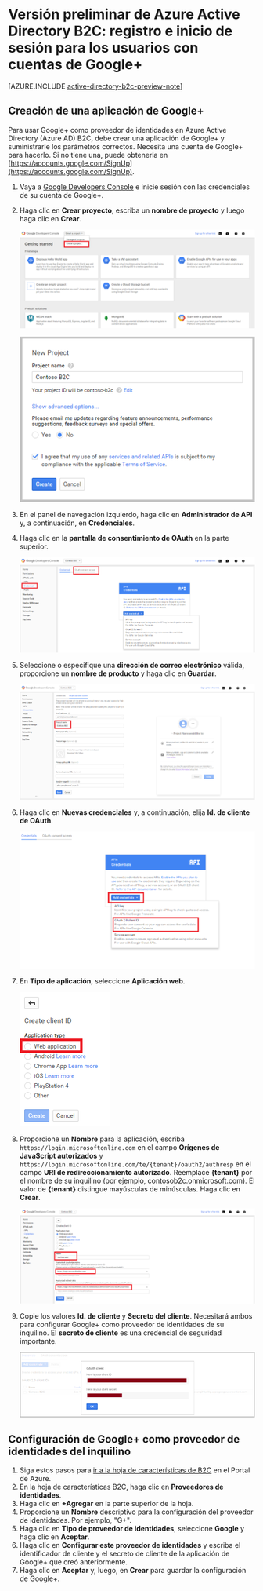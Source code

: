 <properties
	pageTitle="Vista previa de Azure Active Directory B2C: Configuración de Google+ | Microsoft Azure"
	description="Proporcione funciones de registro e inicio de sesión a los consumidores con cuentas de Google+ en las aplicaciones protegidas por Azure Active Directory B2C."
	services="active-directory-b2c"
	documentationCenter=""
	authors="swkrish"
	manager="msmbaldwin"
	editor="bryanla"/>

<tags
	ms.service="active-directory-b2c"
	ms.workload="identity"
	ms.tgt_pltfrm="na"
	ms.devlang="na"
	ms.topic="article"
	ms.date="01/12/2016"
	ms.author="swkrish"/>

# Versión preliminar de Azure Active Directory B2C: registro e inicio de sesión para los usuarios con cuentas de Google+

[AZURE.INCLUDE [active-directory-b2c-preview-note](../../includes/active-directory-b2c-preview-note.md)]

## Creación de una aplicación de Google+

Para usar Google+ como proveedor de identidades en Azure Active Directory (Azure AD) B2C, debe crear una aplicación de Google+ y suministrarle los parámetros correctos. Necesita una cuenta de Google+ para hacerlo. Si no tiene una, puede obtenerla en [https://accounts.google.com/SignUp](https://accounts.google.com/SignUp).

1. Vaya a [Google Developers Console](https://console.developers.google.com/) e inicie sesión con las credenciales de su cuenta de Google+.
2. Haga clic en **Crear proyecto**, escriba un **nombre de proyecto** y luego haga clic en **Crear**.

    ![Google+: introducción](./media/active-directory-b2c-setup-goog-app/google-get-started.png)

    ![Google+: nuevo proyecto](./media/active-directory-b2c-setup-goog-app/google-new-project.png)

3. En el panel de navegación izquierdo, haga clic en **Administrador de API** y, a continuación, en **Credenciales**.
4. Haga clic en la **pantalla de consentimiento de OAuth** en la parte superior.

    ![Google+: credenciales](./media/active-directory-b2c-setup-goog-app/google-add-cred.png)

5. Seleccione o especifique una **dirección de correo electrónico** válida, proporcione un **nombre de producto** y haga clic en **Guardar**.

    ![Google+: pantalla de consentimiento de OAuth](./media/active-directory-b2c-setup-goog-app/google-consent-screen.png)

6. Haga clic en **Nuevas credenciales** y, a continuación, elija **Id. de cliente de OAuth**.

    ![Google+: pantalla de consentimiento de OAuth](./media/active-directory-b2c-setup-goog-app/google-add-oauth2-client-id.png)

7. En **Tipo de aplicación**, seleccione **Aplicación web**.

    ![Google+: pantalla de consentimiento de OAuth](./media/active-directory-b2c-setup-goog-app/google-web-app.png)

8. Proporcione un **Nombre** para la aplicación, escriba `https://login.microsoftonline.com` en el campo **Orígenes de JavaScript autorizados** y `https://login.microsoftonline.com/te/{tenant}/oauth2/authresp` en el campo **URI de redireccionamiento autorizado**. Reemplace **{tenant}** por el nombre de su inquilino (por ejemplo, contosob2c.onmicrosoft.com). El valor de **{tenant}** distingue mayúsculas de minúsculas. Haga clic en **Crear**.

    ![Google+: creación del identificador de cliente](./media/active-directory-b2c-setup-goog-app/google-create-client-id.png)

9. Copie los valores **Id. de cliente** y **Secreto del cliente**. Necesitará ambos para configurar Google+ como proveedor de identidades de su inquilino. El **secreto de cliente** es una credencial de seguridad importante.

    ![Google+: secreto de cliente](./media/active-directory-b2c-setup-goog-app/google-client-secret.png)

## Configuración de Google+ como proveedor de identidades del inquilino

1. Siga estos pasos para [ir a la hoja de características de B2C](active-directory-b2c-app-registration.md#navigate-to-the-b2c-features-blade) en el Portal de Azure.
2. En la hoja de características B2C, haga clic en **Proveedores de identidades**.
3. Haga clic en **+Agregar** en la parte superior de la hoja.
4. Proporcione un **Nombre** descriptivo para la configuración del proveedor de identidades. Por ejemplo, "G+".
5. Haga clic en **Tipo de proveedor de identidades**, seleccione **Google** y haga clic en **Aceptar**.
6. Haga clic en **Configurar este proveedor de identidades** y escriba el identificador de cliente y el secreto de cliente de la aplicación de Google+ que creó anteriormente.
7. Haga clic en **Aceptar** y, luego, en **Crear** para guardar la configuración de Google+.

<!---HONumber=AcomDC_0302_2016-->